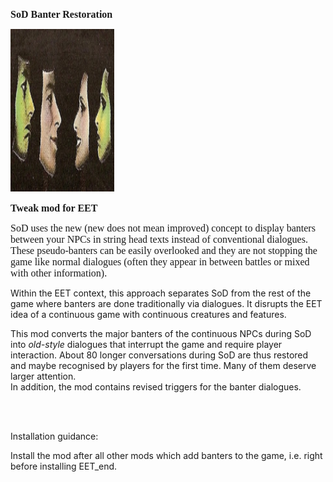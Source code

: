 <html>


<p class=MsoNormal style='line-height:normal'><b><span lang=EN-US
style='font-size:12.0pt;font-family:"Times New Roman",serif'>SoD Banter Restoration</span></b></p>


<p class=MsoNormal style='margin-bottom:0cm;margin-bottom:.0001pt;line-height:
normal'><span style='font-size:12.0pt;font-family:"Times New Roman",serif'><img
width=166 height=260 id="Picture 1" src="banter.jpg"
alt="gallery/banter"></span></p>

<p class=MsoNormal style='line-height:normal'><b><span lang=EN-US
style='font-size:12.0pt;font-family:"Times New Roman",serif'>Tweak mod for EET</span></b></p>

<p class=MsoNormal style='line-height:normal'><span lang=EN-US
style='font-size:12.0pt;font-family:"Times New Roman",serif'>SoD uses the new (new does not mean improved) concept to display banters between your NPCs in string head texts instead of conventional dialogues. These pseudo-banters can be easily overlooked and they are not stopping the game like normal dialogues (often they appear in between battles or mixed with other information).<br>

Within the EET context, this approach separates SoD from the rest of the game where banters are done traditionally via dialogues. It disrupts the EET idea of a continuous game with continuous creatures and features.

This mod converts the major banters of the continuous NPCs during SoD into *old-style* dialogues that interrupt the game and require player interaction. About 80 longer conversations during SoD are thus restored and maybe recognised by players for the first time. Many of them deserve larger attention.
<br>
In addition, the mod contains revised triggers for the banter dialogues.

 <br>
 <br>

Installation guidance:

Install the mod after all other mods which add banters to the game, i.e. right before installing EET_end.
<br>
&nbsp;</span></p>

<p class=MsoNormal><span lang=EN-NZ>&nbsp;</span></p>

</div>

</body>

</html>


